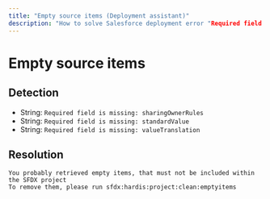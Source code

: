 ```yaml
---
title: "Empty source items (Deployment assistant)"
description: "How to solve Salesforce deployment error "Required field is missing: sharingOwnerRules""
---
```

<!-- markdownlint-disable MD013 -->
# Empty source items

## Detection

- String: `Required field is missing: sharingOwnerRules`
- String: `Required field is missing: standardValue`
- String: `Required field is missing: valueTranslation`

## Resolution

```shell
You probably retrieved empty items, that must not be included within the SFDX project
To remove them, please run sfdx:hardis:project:clean:emptyitems
```
